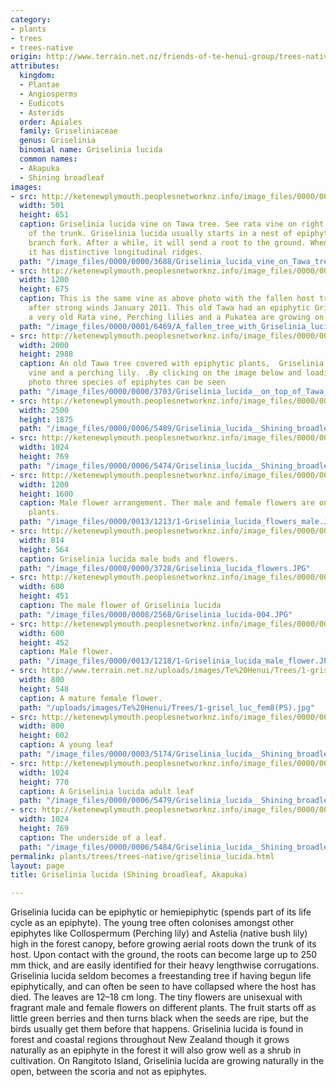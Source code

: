 ```yaml
---
category:
- plants
- trees
- trees-native
origin: http://www.terrain.net.nz/friends-of-te-henui-group/trees-native-botanical-names-g-to-l/akapuka-griselinia-lucida.html
attributes:
  kingdom:
  - Plantae
  - Angiosperms
  - Eudicots
  - Asterids
  order: Apiales
  family: Griseliniaceae
  genus: Griselinia
  binomial name: Griselinia lucida
  common names:
  - Akapuka
  - Shining broadleaf
images:
- src: http://ketenewplymouth.peoplesnetworknz.info/image_files/0000/0000/3688/Griselinia_lucida_vine_on_Tawa_tree__Te_Henui_Walkway_19-10-2009_9-33-31_p.m..jpg
  width: 501
  height: 651
  caption: Griselinia lucida vine on Tawa tree. See rata vine on right side bottom
    of the trunk. Griselinia lucida usually starts in a nest of epiphytes or in a
    branch fork. After a while, it will send a root to the ground. When developed
    it has distinctive longitudinal ridges.
  path: "/image_files/0000/0000/3688/Griselinia_lucida_vine_on_Tawa_tree__Te_Henui_Walkway_19-10-2009_9-33-31_p.m..jpg"
- src: http://ketenewplymouth.peoplesnetworknz.info/image_files/0000/0001/6469/A_fallen_tree_with_Griselinia_lucida_vine.JPG
  width: 1200
  height: 675
  caption: This is the same vine as above photo with the fallen host tree which collapsed
    after strong winds January 2011. This old Tawa had an epiphytic Grisellinia crown,
    a very old Rata vine, Perching lilies and a Pukatea are growing on it.
  path: "/image_files/0000/0001/6469/A_fallen_tree_with_Griselinia_lucida_vine.JPG"
- src: http://ketenewplymouth.peoplesnetworknz.info/image_files/0000/0000/3703/Griselinia_lucida__on_top_of_Tawa_tree.jpg
  width: 2000
  height: 2988
  caption: An old Tawa tree covered with epiphytic plants,  Griselinia lucida, rata
    vine and a perching lily. .By clicking on the image below and loading a larger
    photo three species of epiphytes can be seen
  path: "/image_files/0000/0000/3703/Griselinia_lucida__on_top_of_Tawa_tree.jpg"
- src: http://ketenewplymouth.peoplesnetworknz.info/image_files/0000/0006/5489/Griselinia_lucida__Shining_broadleaf_Akapuka_.__188_.JPG
  width: 2500
  height: 1875
  path: "/image_files/0000/0006/5489/Griselinia_lucida__Shining_broadleaf_Akapuka_.__188_.JPG"
- src: http://ketenewplymouth.peoplesnetworknz.info/image_files/0000/0006/5474/Griselinia_lucida__Shining_broadleaf_Akapuka_.__184_.JPG
  width: 1024
  height: 769
  path: "/image_files/0000/0006/5474/Griselinia_lucida__Shining_broadleaf_Akapuka_.__184_.JPG"
- src: http://ketenewplymouth.peoplesnetworknz.info/image_files/0000/0013/1213/1-Griselinia_lucida_flowers_male.JPG
  width: 1200
  height: 1600
  caption: Male flower arrangement. Ther male and female flowers are on different
    plants.
  path: "/image_files/0000/0013/1213/1-Griselinia_lucida_flowers_male.JPG"
- src: http://ketenewplymouth.peoplesnetworknz.info/image_files/0000/0000/3728/Griselinia_lucida_flowers.JPG
  width: 814
  height: 564
  caption: Griselinia lucida male buds and flowers.
  path: "/image_files/0000/0000/3728/Griselinia_lucida_flowers.JPG"
- src: http://ketenewplymouth.peoplesnetworknz.info/image_files/0000/0008/2568/Griselinia_lucida-004.JPG
  width: 600
  height: 451
  caption: The male flower of Griselinia lucida
  path: "/image_files/0000/0008/2568/Griselinia_lucida-004.JPG"
- src: http://ketenewplymouth.peoplesnetworknz.info/image_files/0000/0013/1218/1-Griselinia_lucida_male_flower.JPG
  width: 600
  height: 452
  caption: Male flower.
  path: "/image_files/0000/0013/1218/1-Griselinia_lucida_male_flower.JPG"
- src: http://www.terrain.net.nz/uploads/images/Te%20Henui/Trees/1-grisel_luc_fem8(PS).jpg
  width: 800
  height: 548
  caption: A mature female flower.
  path: "/uploads/images/Te%20Henui/Trees/1-grisel_luc_fem8(PS).jpg"
- src: http://ketenewplymouth.peoplesnetworknz.info/image_files/0000/0003/5174/Griselinia_lucida__Shining_broadleaf_-003.JPG
  width: 800
  height: 602
  caption: A young leaf
  path: "/image_files/0000/0003/5174/Griselinia_lucida__Shining_broadleaf_-003.JPG"
- src: http://ketenewplymouth.peoplesnetworknz.info/image_files/0000/0006/5479/Griselinia_lucida__Shining_broadleaf_Akapuka_.__185_.JPG
  width: 1024
  height: 770
  caption: A Griselinia lucida adult leaf
  path: "/image_files/0000/0006/5479/Griselinia_lucida__Shining_broadleaf_Akapuka_.__185_.JPG"
- src: http://ketenewplymouth.peoplesnetworknz.info/image_files/0000/0006/5484/Griselinia_lucida__Shining_broadleaf_Akapuka_.__187_.JPG
  width: 1024
  height: 769
  caption: The underside of a leaf.
  path: "/image_files/0000/0006/5484/Griselinia_lucida__Shining_broadleaf_Akapuka_.__187_.JPG"
permalink: plants/trees/trees-native/griselinia_lucida.html
layout: page
title: Griselinia lucida (Shining broadleaf, Akapuka)

---
```

Griselinia lucida can be epiphytic or hemiepiphytic (spends part of its life cycle as an epiphyte). The young tree often colonises amongst other epiphytes like Collospermum (Perching lily) and Astelia (native bush lily) high in the forest canopy, before growing aerial roots down the trunk of its host. Upon contact with the ground, the roots can become large up to 250 mm thick, and are easily identified for their heavy lengthwise corrugations. Griselinia lucida seldom becomes a freestanding tree if having begun life epiphytically, and can often be seen to have collapsed where the host has died. The leaves are 12–18 cm long. The tiny flowers are unisexual with fragrant male and female flowers on different plants. The fruit starts off as little green berries and then turns black when the seeds are ripe, but the birds usually get them before that happens. Griselinia lucida is found in forest and coastal regions throughout New Zealand though it grows naturally as an epiphyte in the forest it will also grow well as a shrub in cultivation. On Rangitoto Island, Griselinia lucida are growing naturally in the open, between the scoria and not as epiphytes.  

